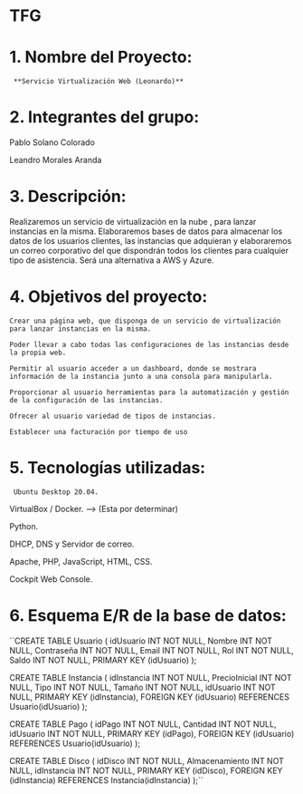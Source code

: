 # TFG

# 1. **Nombre del Proyecto:**

     **Servicio Virtualización Web (Leonardo)**

# 2. Integrantes del grupo:

Pablo Solano Colorado

Leandro Morales Aranda

# 3. Descripción:

Realizaremos un servicio de virtualización en la nube , para lanzar instancias en la misma. Elaboraremos bases de datos para almacenar los datos de los usuarios clientes, las instancias que adquieran y elaboraremos un correo corporativo del que dispondrán todos los clientes para cualquier tipo de asistencia. Será una alternativa a AWS y Azure.

# 4. Objetivos del proyecto:

`Crear una página web, que disponga de un servicio de virtualización para lanzar instancias en la misma.`

`Poder llevar a cabo todas las configuraciones de las instancias desde la propia web.`

`Permitir al usuario acceder a un dashboard, donde se mostrara información de la instancia junto a una consola para manipularla.`

`Proporcionar al usuario herramientas para la automatización y gestión de la configuración de las instancias.`

`Ofrecer al usuario variedad de tipos de instancias.`

`Establecer una facturación por tiempo de uso`

# 5. Tecnologías utilizadas:

     Ubuntu Desktop 20.04.

VirtualBox / Docker. —> (Esta por determinar)

Python.

DHCP, DNS y Servidor de correo.

Apache, PHP, JavaScript, HTML, CSS.

Cockpit Web Console.

# 6. Esquema E/R de la base de datos:

``CREATE TABLE Usuario
(
  idUsuario INT NOT NULL,
  Nombre INT NOT NULL,
  Contraseña INT NOT NULL,
  Email INT NOT NULL,
  Rol INT NOT NULL,
  Saldo INT NOT NULL,
  PRIMARY KEY (idUsuario)
);

CREATE TABLE Instancia
(
  idInstancia INT NOT NULL,
  PrecioInicial INT NOT NULL,
  Tipo INT NOT NULL,
  Tamaño INT NOT NULL,
  idUsuario INT NOT NULL,
  PRIMARY KEY (idInstancia),
  FOREIGN KEY (idUsuario) REFERENCES Usuario(idUsuario)
);

CREATE TABLE Pago
(
  idPago INT NOT NULL,
  Cantidad INT NOT NULL,
  idUsuario INT NOT NULL,
  PRIMARY KEY (idPago),
  FOREIGN KEY (idUsuario) REFERENCES Usuario(idUsuario)
);

CREATE TABLE Disco
(
  idDisco INT NOT NULL,
  Almacenamiento INT NOT NULL,
  idInstancia INT NOT NULL,
  PRIMARY KEY (idDisco),
  FOREIGN KEY (idInstancia) REFERENCES Instancia(idInstancia)
);``
